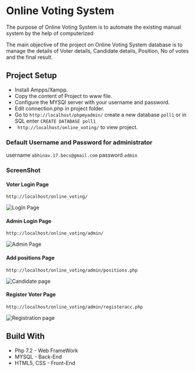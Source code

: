 # Online Voting System
The purpose of Online Voting System is to automate the existing manual system by the help of computerized

The main objective of the project on Online Voting System database is to manage the details of Voter details, Candidate details, Position, No of votes and the final result. 
## Project Setup
* Install Ampps/Xampp.
* Copy the content of Project to www file.
* Configure the MYSQl server with your username and password.
* Edit connection.php in project folder.
* Go to ```http://localhost/phpmyadmin/```  create a new database `poll1` or in SQL enter ```CREATE DATABASE poll1```
* ``` http://localhost/online_voting/``` to view project.
### Default Username and Password for administrator
username ```abhinav.17.becs@gmail.com```
password ```admin```
### ScreenShot
#### Voter Login Page
```http://localhost/online_voting/```

![Login Page](https://i.ibb.co/zRcgYNK/admin-page.png)
#### Admin Login Page
```http://localhost/online_voting/admin/```

![Admin Page](https://i.ibb.co/FVmZ75k/admin-page1.png)
#### Add positions Page
```http://localhost/online_voting/admin/positions.php```

![Candidate page](https://i.ibb.co/MB56rpB/candidate.png)
#### Register Voter Page
```http://localhost/online_voting/admin/registeracc.php ```

![Registration page](https://i.ibb.co/QpgCzg0/reg.png)
## Build With
* Php 7.2 - Web FrameWork 
* MYSQL - Back-End 
* HTML5, CSS - Front-End 
